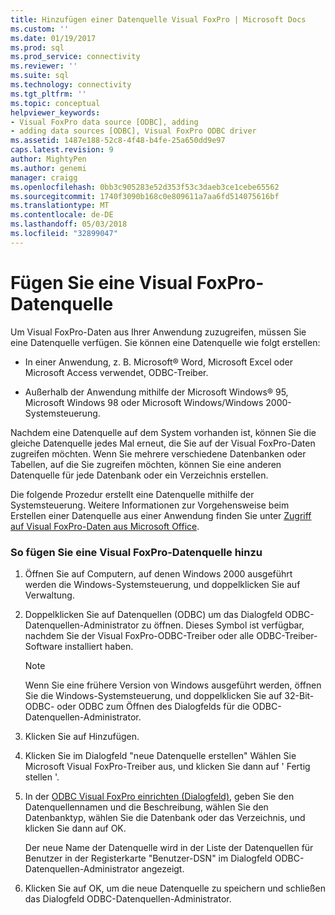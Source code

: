 ```yaml
---
title: Hinzufügen einer Datenquelle Visual FoxPro | Microsoft Docs
ms.custom: ''
ms.date: 01/19/2017
ms.prod: sql
ms.prod_service: connectivity
ms.reviewer: ''
ms.suite: sql
ms.technology: connectivity
ms.tgt_pltfrm: ''
ms.topic: conceptual
helpviewer_keywords:
- Visual FoxPro data source [ODBC], adding
- adding data sources [ODBC], Visual FoxPro ODBC driver
ms.assetid: 1487e188-52c8-4f48-b4fe-25a650dd9e97
caps.latest.revision: 9
author: MightyPen
ms.author: genemi
manager: craigg
ms.openlocfilehash: 0bb3c905283e52d353f53c3daeb3ce1cebe65562
ms.sourcegitcommit: 1740f3090b168c0e809611a7aa6fd514075616bf
ms.translationtype: MT
ms.contentlocale: de-DE
ms.lasthandoff: 05/03/2018
ms.locfileid: "32899047"
---
```

# <a name="adding-a-visual-foxpro-data-source"></a>Fügen Sie eine Visual FoxPro-Datenquelle
Um Visual FoxPro-Daten aus Ihrer Anwendung zuzugreifen, müssen Sie eine Datenquelle verfügen. Sie können eine Datenquelle wie folgt erstellen:  
  
-   In einer Anwendung, z. B. Microsoft® Word, Microsoft Excel oder Microsoft Access verwendet, ODBC-Treiber.  
  
-   Außerhalb der Anwendung mithilfe der Microsoft Windows® 95, Microsoft Windows 98 oder Microsoft Windows/Windows 2000-Systemsteuerung.  
  
 Nachdem eine Datenquelle auf dem System vorhanden ist, können Sie die gleiche Datenquelle jedes Mal erneut, die Sie auf der Visual FoxPro-Daten zugreifen möchten. Wenn Sie mehrere verschiedene Datenbanken oder Tabellen, auf die Sie zugreifen möchten, können Sie eine anderen Datenquelle für jede Datenbank oder ein Verzeichnis erstellen.  
  
 Die folgende Prozedur erstellt eine Datenquelle mithilfe der Systemsteuerung. Weitere Informationen zur Vorgehensweise beim Erstellen einer Datenquelle aus einer Anwendung finden Sie unter [Zugriff auf Visual FoxPro-Daten aus Microsoft Office](../../odbc/microsoft/accessing-visual-foxpro-data-from-microsoft-office.md).  
  
### <a name="to-add-a-visual-foxpro-data-source"></a>So fügen Sie eine Visual FoxPro-Datenquelle hinzu  
  
1.  Öffnen Sie auf Computern, auf denen Windows 2000 ausgeführt werden die Windows-Systemsteuerung, und doppelklicken Sie auf Verwaltung.  
  
2.  Doppelklicken Sie auf Datenquellen (ODBC) um das Dialogfeld ODBC-Datenquellen-Administrator zu öffnen. Dieses Symbol ist verfügbar, nachdem Sie der Visual FoxPro-ODBC-Treiber oder alle ODBC-Treiber-Software installiert haben.  
  
    > [!NOTE]  
    >  Wenn Sie eine frühere Version von Windows ausgeführt werden, öffnen Sie die Windows-Systemsteuerung, und doppelklicken Sie auf 32-Bit-ODBC- oder ODBC zum Öffnen des Dialogfelds für die ODBC-Datenquellen-Administrator.  
  
3.  Klicken Sie auf Hinzufügen.  
  
4.  Klicken Sie im Dialogfeld "neue Datenquelle erstellen" Wählen Sie Microsoft Visual FoxPro-Treiber aus, und klicken Sie dann auf ' Fertig stellen '.  
  
5.  In der [ODBC Visual FoxPro einrichten (Dialogfeld)](../../odbc/microsoft/odbc-visual-foxpro-setup-dialog-box.md), geben Sie den Datenquellennamen und die Beschreibung, wählen Sie den Datenbanktyp, wählen Sie die Datenbank oder das Verzeichnis, und klicken Sie dann auf OK.  
  
     Der neue Name der Datenquelle wird in der Liste der Datenquellen für Benutzer in der Registerkarte "Benutzer-DSN" im Dialogfeld ODBC-Datenquellen-Administrator angezeigt.  
  
6.  Klicken Sie auf OK, um die neue Datenquelle zu speichern und schließen das Dialogfeld ODBC-Datenquellen-Administrator.
